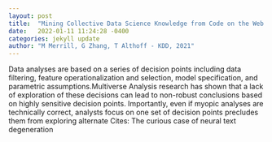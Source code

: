 ```yaml
---
layout: post
title:  "Mining Collective Data Science Knowledge from Code on the Web to Suggest Alternative Data Analysis Approaches"
date:   2022-01-11 11:24:28 -0400
categories: jekyll update
author: "M Merrill, G Zhang, T Althoff - KDD, 2021"
---
```

Data analyses are based on a series of decision points including data filtering, feature operationalization and selection, model specification, and parametric assumptions.Multiverse Analysis research has shown that a lack of exploration of these decisions can lead to non-robust conclusions based on highly sensitive decision points. Importantly, even if myopic analyses are technically correct, analysts focus on one set of decision points precludes them from exploring alternate Cites: The curious case of neural text degeneration
